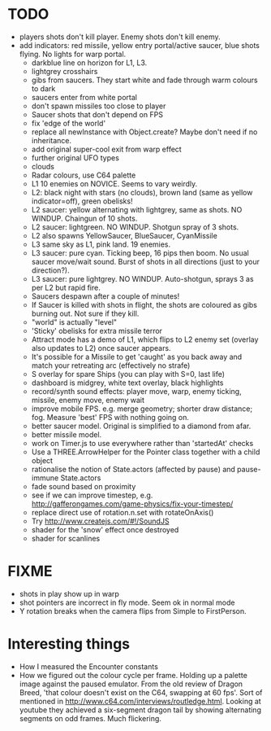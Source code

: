 # TODO

- players shots don't kill player. Enemy shots don't kill enemy.
- add indicators: red missile, yellow entry portal/active saucer, blue shots flying. No lights for warp portal.
  - darkblue line on horizon for L1, L3.
  - lightgrey crosshairs
  - gibs from saucers. They start white and fade through warm colours to dark
  - saucers enter from white portal
  - don't spawn missiles too close to player
  - Saucer shots that don't depend on FPS
  - fix 'edge of the world'
  - replace all newInstance with Object.create? Maybe don't need if no inheritance.
  - add original super-cool exit from warp effect
  - further original UFO types
  - clouds
  - Radar colours, use C64 palette
  - L1 10 enemies on NOVICE. Seems to vary weirdly.
  - L2: black night with stars (no clouds), brown land (same as yellow indicator=off), green obelisks!
  - L2 saucer: yellow alternating with lightgrey, same as shots. NO WINDUP. Chaingun of 10 shots.
  - L2 saucer: lightgreen. NO WINDUP. Shotgun spray of 3 shots.
  - L2 also spawns YellowSaucer, BlueSaucer, CyanMissile
  - L3 same sky as L1, pink land. 19 enemies.
  - L3 saucer: pure cyan. Ticking beep, 16 pips then boom. No usual saucer move/wait sound. Burst of shots in all directions (just to your direction?).
  - L3 saucer: pure lightgrey. NO WINDUP. Auto-shotgun, sprays 3 as per L2 but rapid fire. 
  - Saucers despawn after a couple of minutes!
  - If Saucer is killed with shots in flight, the shots are coloured as gibs burning out. Not sure if they kill.
  - "world" is actually "level"
  - 'Sticky' obelisks for extra missile terror
  - Attract mode has a demo of L1, which flips to L2 enemy set (overlay also updates to L2) once saucer appears. 
  - It's possible for a Missile to get 'caught' as you back away and match your retreating arc (effectively no strafe) 
  - S overlay for spare Ships (you can play with S=0, last life)
  - dashboard is midgrey, white text overlay, black highlights
  - record/synth sound effects: player move, warp, enemy ticking, missile, enemy move, enemy wait
  - improve mobile FPS. e.g. merge geometry; shorter draw distance; fog. Measure 'best' FPS with nothing going on.
  - better saucer model. Original is simplified to a diamond from afar.
  - better missile model.
  - work on Timer.js to use everywhere rather than 'startedAt' checks
  - Use a THREE.ArrowHelper for the Pointer class together with a child object
  - rationalise the notion of State.actors (affected by pause) and pause-immune State.actors
  - fade sound based on proximity
  - see if we can improve timestep, e.g. http://gafferongames.com/game-physics/fix-your-timestep/
  - replace direct use of rotation.n.set with rotateOnAxis()
  - Try http://www.createjs.com/#!/SoundJS
  - shader for the 'snow' effect once destroyed
  - shader for scanlines

# FIXME

  - shots in play show up in warp
  - shot pointers are incorrect in fly mode. Seem ok in normal mode
  - Y rotation breaks when the camera flips from Simple to FirstPerson.

# Interesting things

  - How I measured the Encounter constants
  - How we figured out the colour cycle per frame. Holding up a palette image against the paused emulator. From the old review of Dragon Breed, 'that colour doesn't exist on the C64, swapping at 60 fps'. Sort of mentioned in http://www.c64.com/interviews/routledge.html. Looking at youtube they achieved a six-segment dragon tail by showing alternating segments on odd frames. Much flickering.